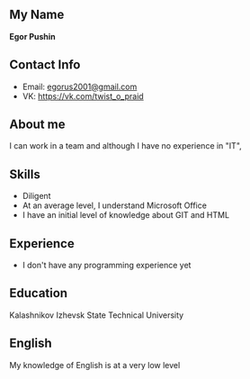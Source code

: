 ## My Name

**Egor Pushin**

## Contact Info

- Email: egorus2001@gmail.com
- VK: https://vk.com/twist_o_praid

## About me

I can work in a team and although I have no experience in "IT", 

## Skills

- Diligent
- At an average level, I understand Microsoft Office
- I have an initial level of knowledge about GIT and HTML

## Experience

- I don't have any programming experience yet

## Education

Kalashnikov Izhevsk State Technical University

## English

My knowledge of English is at a very low level